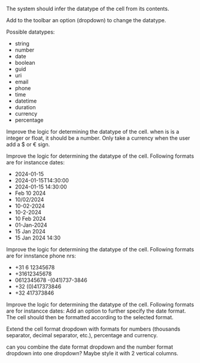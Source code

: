 The system should infer the datatype of the cell from its contents.

Add to the toolbar an option (dropdown) to change the datatype.

Possible datatypes:
- string
- number
- date
- boolean
- guid
- uri
- email
- phone
- time
- datetime
- duration
- currency
- percentage
 
Improve the logic for determining the datatype of the cell. when is is a integer or float, it should be a number.
Only take a currency when the user  add a $ or € sign.

Improve the logic for determining the datatype of the cell. Following formats are for instancce dates:
- 2024-01-15
- 2024-01-15T14:30:00
- 2024-01-15 14:30:00
- Feb 10 2024   
- 10/02/2024
- 10-02-2024
- 10-2-2024
- 10 Feb 2024
- 01-Jan-2024
- 15 Jan 2024
- 15 Jan 2024 14:30

Improve the logic for determining the datatype of the cell. Following formats are for innstance phone nrs:
- +31 6 12345678
- +31612345678
- 0612345678
-(041)737-3846
- +32 (0)417373846
- +32 417373846

Improve the logic for determining the datatype of the cell. Following formats are for instancce dates:
Add an option to further specify the date format. The cell should then be formatted according to the selected format.

Extend the cell format dropdown with formats for numbers (thousands separator, decimal separator, etc.), percentage and currency.

can you combine the date format dropdown and the number format dropdown into one dropdown? Maybe style it with 2 vertical columns.